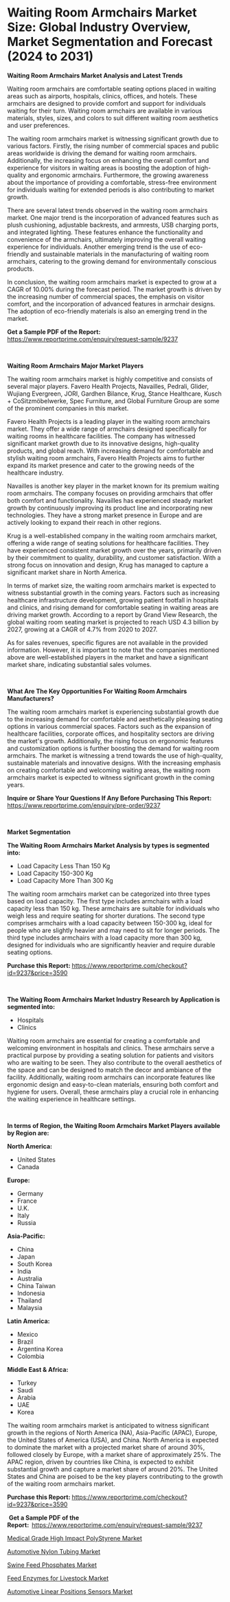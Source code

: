 <p><h1>Waiting Room Armchairs Market Size: Global Industry Overview, Market Segmentation and Forecast (2024 to 2031)</h1></p><p><strong>Waiting Room Armchairs Market Analysis and Latest Trends</strong></p>
<p><p>Waiting room armchairs are comfortable seating options placed in waiting areas such as airports, hospitals, clinics, offices, and hotels. These armchairs are designed to provide comfort and support for individuals waiting for their turn. Waiting room armchairs are available in various materials, styles, sizes, and colors to suit different waiting room aesthetics and user preferences.</p><p>The waiting room armchairs market is witnessing significant growth due to various factors. Firstly, the rising number of commercial spaces and public areas worldwide is driving the demand for waiting room armchairs. Additionally, the increasing focus on enhancing the overall comfort and experience for visitors in waiting areas is boosting the adoption of high-quality and ergonomic armchairs. Furthermore, the growing awareness about the importance of providing a comfortable, stress-free environment for individuals waiting for extended periods is also contributing to market growth.</p><p>There are several latest trends observed in the waiting room armchairs market. One major trend is the incorporation of advanced features such as plush cushioning, adjustable backrests, and armrests, USB charging ports, and integrated lighting. These features enhance the functionality and convenience of the armchairs, ultimately improving the overall waiting experience for individuals. Another emerging trend is the use of eco-friendly and sustainable materials in the manufacturing of waiting room armchairs, catering to the growing demand for environmentally conscious products.</p><p>In conclusion, the waiting room armchairs market is expected to grow at a CAGR of 10.00% during the forecast period. The market growth is driven by the increasing number of commercial spaces, the emphasis on visitor comfort, and the incorporation of advanced features in armchair designs. The adoption of eco-friendly materials is also an emerging trend in the market.</p></p>
<p><strong>Get a Sample PDF of the Report:&nbsp;</strong> <a href="https://www.reportprime.com/enquiry/request-sample/9237">https://www.reportprime.com/enquiry/request-sample/9237</a></p>
<p>&nbsp;</p>
<p><strong>Waiting Room Armchairs Major Market Players</strong></p>
<p><p>The waiting room armchairs market is highly competitive and consists of several major players. Favero Health Projects, Navailles, Pedrali, Glider, Wujiang Evergreen, JORI, Gardhen Bilance, Krug, Stance Healthcare, Kusch + CoSitzmöbelwerke, Spec Furniture, and Global Furniture Group are some of the prominent companies in this market.</p><p>Favero Health Projects is a leading player in the waiting room armchairs market. They offer a wide range of armchairs designed specifically for waiting rooms in healthcare facilities. The company has witnessed significant market growth due to its innovative designs, high-quality products, and global reach. With increasing demand for comfortable and stylish waiting room armchairs, Favero Health Projects aims to further expand its market presence and cater to the growing needs of the healthcare industry.</p><p>Navailles is another key player in the market known for its premium waiting room armchairs. The company focuses on providing armchairs that offer both comfort and functionality. Navailles has experienced steady market growth by continuously improving its product line and incorporating new technologies. They have a strong market presence in Europe and are actively looking to expand their reach in other regions.</p><p>Krug is a well-established company in the waiting room armchairs market, offering a wide range of seating solutions for healthcare facilities. They have experienced consistent market growth over the years, primarily driven by their commitment to quality, durability, and customer satisfaction. With a strong focus on innovation and design, Krug has managed to capture a significant market share in North America.</p><p>In terms of market size, the waiting room armchairs market is expected to witness substantial growth in the coming years. Factors such as increasing healthcare infrastructure development, growing patient footfall in hospitals and clinics, and rising demand for comfortable seating in waiting areas are driving market growth. According to a report by Grand View Research, the global waiting room seating market is projected to reach USD 4.3 billion by 2027, growing at a CAGR of 4.7% from 2020 to 2027.</p><p>As for sales revenues, specific figures are not available in the provided information. However, it is important to note that the companies mentioned above are well-established players in the market and have a significant market share, indicating substantial sales volumes.</p></p>
<p>&nbsp;</p>
<p><strong>What Are The Key Opportunities For Waiting Room Armchairs Manufacturers?</strong></p>
<p><p>The waiting room armchairs market is experiencing substantial growth due to the increasing demand for comfortable and aesthetically pleasing seating options in various commercial spaces. Factors such as the expansion of healthcare facilities, corporate offices, and hospitality sectors are driving the market's growth. Additionally, the rising focus on ergonomic features and customization options is further boosting the demand for waiting room armchairs. The market is witnessing a trend towards the use of high-quality, sustainable materials and innovative designs. With the increasing emphasis on creating comfortable and welcoming waiting areas, the waiting room armchairs market is expected to witness significant growth in the coming years.</p></p>
<p><strong>Inquire or Share Your Questions If Any Before Purchasing This Report:</strong> <a href="https://www.reportprime.com/enquiry/pre-order/9237">https://www.reportprime.com/enquiry/pre-order/9237</a></p>
<p>&nbsp;</p>
<p><strong>Market Segmentation</strong></p>
<p><strong>The Waiting Room Armchairs Market Analysis by types is segmented into:</strong></p>
<p><ul><li>Load Capacity Less Than 150 Kg</li><li>Load Capacity 150-300 Kg</li><li>Load Capacity More Than 300 Kg</li></ul></p>
<p><p>The waiting room armchairs market can be categorized into three types based on load capacity. The first type includes armchairs with a load capacity less than 150 kg. These armchairs are suitable for individuals who weigh less and require seating for shorter durations. The second type comprises armchairs with a load capacity between 150-300 kg, ideal for people who are slightly heavier and may need to sit for longer periods. The third type includes armchairs with a load capacity more than 300 kg, designed for individuals who are significantly heavier and require durable seating options.</p></p>
<p><strong>Purchase this Report:&nbsp;</strong><a href="https://www.reportprime.com/checkout?id=9237&price=3590">https://www.reportprime.com/checkout?id=9237&price=3590</a></p>
<p>&nbsp;</p>
<p><strong>The Waiting Room Armchairs Market Industry Research by Application is segmented into:</strong></p>
<p><ul><li>Hospitals</li><li>Clinics</li></ul></p>
<p><p>Waiting room armchairs are essential for creating a comfortable and welcoming environment in hospitals and clinics. These armchairs serve a practical purpose by providing a seating solution for patients and visitors who are waiting to be seen. They also contribute to the overall aesthetics of the space and can be designed to match the decor and ambiance of the facility. Additionally, waiting room armchairs can incorporate features like ergonomic design and easy-to-clean materials, ensuring both comfort and hygiene for users. Overall, these armchairs play a crucial role in enhancing the waiting experience in healthcare settings.</p></p>
<p>&nbsp;</p>
<p><strong>In terms of Region, the Waiting Room Armchairs Market Players available by Region are:</strong></p>
<p>
    <p> <strong> North America: </strong>
        <ul>
            <li>United States</li>
            <li>Canada</li>
        </ul>
        </p> 
    <p> <strong> Europe: </strong>
        <ul>
            <li>Germany</li>
            <li>France</li>
            <li>U.K.</li>
            <li>Italy</li>
            <li>Russia</li>
        </ul>
        </p> 
    <p> <strong> Asia-Pacific: </strong>
        <ul>
            <li>China</li>
            <li>Japan</li>
            <li>South Korea</li>
            <li>India</li>
            <li>Australia</li>
            <li>China Taiwan</li>
            <li>Indonesia</li>
            <li>Thailand</li>
            <li>Malaysia</li>
        </ul>
        </p> 
    <p> <strong> Latin America: </strong>
        <ul>
            <li>Mexico</li>
            <li>Brazil</li>
            <li>Argentina Korea</li>
            <li>Colombia</li>
        </ul>
        </p> 
    <p> <strong> Middle East & Africa: </strong>
        <ul>
            <li>Turkey</li>
            <li>Saudi</li>
            <li>Arabia</li>
            <li>UAE</li>
            <li>Korea</li>
        </ul>
    </p>
    </p>
<p><p>The waiting room armchairs market is anticipated to witness significant growth in the regions of North America (NA), Asia-Pacific (APAC), Europe, the United States of America (USA), and China. North America is expected to dominate the market with a projected market share of around 30%, followed closely by Europe, with a market share of approximately 25%. The APAC region, driven by countries like China, is expected to exhibit substantial growth and capture a market share of around 20%. The United States and China are poised to be the key players contributing to the growth of the waiting room armchairs market.</p></p>
<p><strong>Purchase this Report: </strong><a href="https://www.reportprime.com/checkout?id=9237&price=3590">https://www.reportprime.com/checkout?id=9237&price=3590</a></p>
<p>&nbsp;<strong>Get a Sample PDF of the Report:&nbsp;&nbsp;</strong><a href="https://www.reportprime.com/enquiry/request-sample/9237">https://www.reportprime.com/enquiry/request-sample/9237</a></p>
<p><strong></strong></p>
<p><p><a href="https://medium.com/@jasonmartin866/medical-grade-high-impact-polystyrene-market-the-key-to-successful-business-strategy-forecast-till-9959749fcc84">Medical Grade High Impact PolyStyrene Market</a></p><p><a href="https://medium.com/@jasonmartin866/automotive-nylon-tubing-market-competitive-analysis-market-trends-and-forecast-to-2031-d2b809ff30e1">Automotive Nylon Tubing Market</a></p><p><a href="https://medium.com/@jordanmendez766/swine-feed-phosphates-market-furnishes-information-on-market-share-market-trends-and-market-6ab718109dac">Swine Feed Phosphates Market</a></p><p><a href="https://medium.com/@jordanmendez766/feed-enzymes-for-livestock-market-furnishes-information-on-market-share-market-trends-and-market-56fcf65e83ea">Feed Enzymes for Livestock Market</a></p><p><a href="https://medium.com/@jasonmartin866/automotive-linear-positions-sensors-market-analysis-and-sze-forecasted-for-period-from-2024-to-2031-62798ea97eba">Automotive Linear Positions Sensors Market</a></p></p>